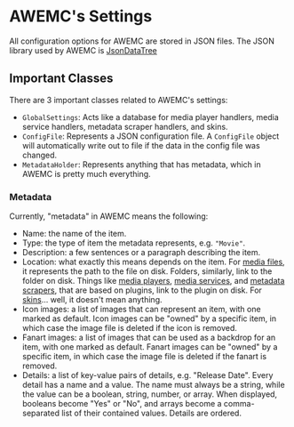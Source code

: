 AWEMC's Settings
================

All configuration options for AWEMC are stored in JSON files. The JSON library used by AWEMC is [JsonDataTree][]

## Important Classes

There are 3 important classes related to AWEMC's settings:

 - `GlobalSettings`: Acts like a database for media player handlers, media service handlers, metadata scraper handlers, and skins.
 - `ConfigFile`: Represents a JSON configuration file. A `ConfigFile` object will automatically write out to file if the data in the config file was changed.
 - `MetadataHolder`: Represents anything that has metadata, which in AWEMC is pretty much everything.

### Metadata

Currently, "metadata" in AWEMC means the following:

 - Name: the name of the item.
 - Type: the type of item the metadata represents, e.g. `"Movie"`.
 - Description: a few sentences or a paragraph describing the item.
 - Location: what exactly this means depends on the item. For [media files][items], it represents the path to the file on disk. Folders, similarly, link to the folder on disk. Things like [media players][player], [media services][service], and [metadata scrapers][scraper], that are based on plugins, link to the plugin on disk. For [skins][skin]... well, it doesn't mean anything.
 - Icon images: a list of images that can represent an item, with one marked as default. Icon images can be "owned" by a specific item, in which case the image file is deleted if the icon is removed.
 - Fanart images: a list of images that can be used as a backdrop for an item, with one marked as default. Fanart images can be "owned" by a specific item, in which case the image file is deleted if the fanart is removed.
 - Details: a list of key-value pairs of details, e.g. "Release Date". Every detail has a name and a value. The name must always be a string, while the value can be a boolean, string, number, or array. When displayed, booleans become "Yes" or "No", and arrays become a comma-separated list of their contained values. Details are ordered.

[JsonDataTree]: <https://github.com/Alexander-Eager/JsonDataTree>
[items]: <../items/README.md>
[player]: <../player/README.md>
[scraper]: <../scraper/README.md>
[service]: <../service/README.md>
[skin]: <../skin/README.md>